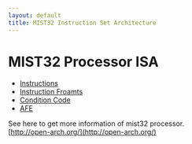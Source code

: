 ```yaml
---
layout: default
title: MIST32 Instruction Set Architecture
---
```

MIST32 Processor ISA
==========

* [Instructions](instructions.html)
* [Instruction Froamts](format.html)
* [Condition Code](conditioncode.html)
* [AFE](afe.html)

See here to get more information of mist32 processor.  
[http://open-arch.org/](http://open-arch.org/)
